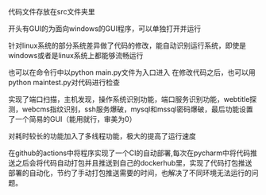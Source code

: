 代码文件存放在src文件夹里

开头有GUI的为面向windows的GUI程序，可以单独打开并运行

针对linux系统的部分系统差异做了代码的修改，能自动识别运行系统，即使是windows或者是linux系统上都能够流畅运行

也可以在命令行中以python main.py文件为入口进入 在修改代码之后，也可以用python maintest.py对代码进行检查

实现了端口扫描，主机发现，操作系统识别功能，端⼝服务识别功能，webtitle探测，webcms指纹识别，ssh服务爆破，mysql和mssql密码爆破，最后功能设置了一个简易的GUI（能用就行，审美为0） 

对耗时较长的功能加入了多线程功能，极大的提高了运行速度

在github的actions中将程序实现了一个CI的自动部署,每次在pycharm中将代码推送之后会将代码自动打包并且推送到自己的dockerhub里，实现了代码打包推送部署的自动化，节约了手动打包推送需要的时间，也解决了不同环境无法运行的问题。
